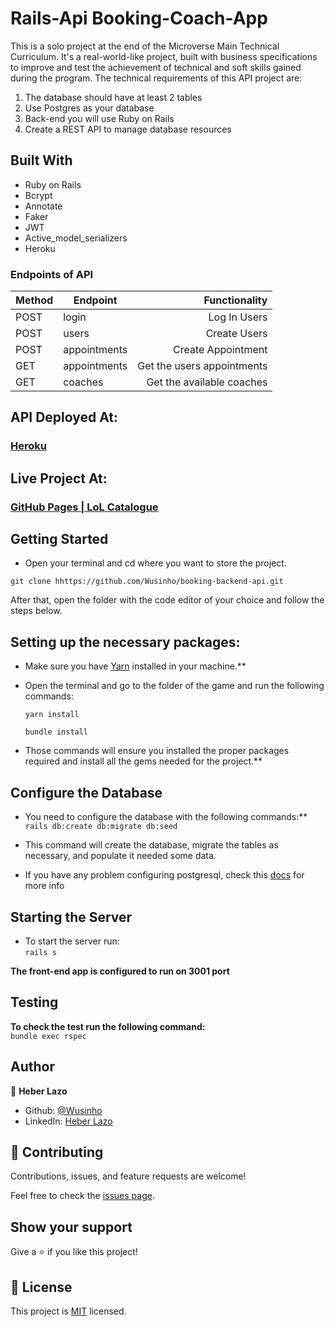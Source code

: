 # Rails-Api Booking-Coach-App
 
This is a solo project at the end of the Microverse Main Technical Curriculum. It's a real-world-like project, built with business specifications to improve and test the achievement of technical and soft skills gained during the program. The technical requirements of this API project are:

1. The database should have at least 2 tables
2. Use Postgres as your database
3. Back-end you will use Ruby on Rails
4. Create a REST API to manage database resources
 
## **Built With**
 
- Ruby on Rails
- Bcrypt
- Annotate
- Faker
- JWT
- Active_model_serializers
- Heroku
 
### **Endpoints of API**

| Method  | Endpoint                      | Functionality                      |
| ---     | ---                           |  ---:                              | 
| POST    |  login                        | Log In Users                       | 
| POST    |  users                        | Create Users                       | 
| POST    |  appointments                 | Create Appointment                 | 
| GET     |  appointments                 | Get the users    appointments      |
| GET     |  coaches                      | Get the available coaches          |

## **API Deployed At:**
 
### [Heroku](https://stormy-meadow-49812.herokuapp.com/)

## **Live Project At:**

### [GitHub Pages | LoL Catalogue](https://6144d74d4118f87127f8e629--gallant-allen-0cf0f8.netlify.app/)
 
## **Getting Started**
 
- Open your terminal and cd where you want to store the project.

`git clone hhttps://github.com/Wusinho/booking-backend-api.git`
 
After that, open the folder with the code editor of your choice and follow the steps below.
 
## Setting up the necessary packages:
 
- Make sure you have [Yarn](https://yarnpkg.com/) installed in your machine.**
 
- Open the terminal and go to the folder of the game and run the following commands:

  `yarn install`

  `bundle install`
 
- Those commands will ensure you installed the proper packages required and install all the gems needed for the project.**
 
## Configure the Database
- You need to configure the database with the following commands:** <br>
`rails db:create db:migrate db:seed` <br>

- This command will create the database, migrate the tables as necessary, and populate it needed some data.

- If you have any problem configuring postgresql, check this [docs](https://www.digitalocean.com/community/tutorials/how-to-use-postgresql-with-your-ruby-on-rails-application-on-ubuntu-18-04) for more info

## Starting the Server
- To start the server run: <br>
`rails s`

**The front-end app is configured to run on 3001 port**

## **Testing**
**To check the test run the following command:** <br>
`bundle exec rspec`

 
## **Author**
 
👤 **Heber Lazo**

- Github: [@Wusinho](https://github.com/Wusinho)
- LinkedIn: [Heber Lazo](https://www.linkedin.com/in/heber-lazo-benza-523266133/)
 
## 🤝 **Contributing**
 
Contributions, issues, and feature requests are welcome!
 
Feel free to check the [issues page](https://github.com/Wusinho/booking-backend-api/issues).
 
## **Show your support**
 
Give a ⭐️ if you like this project!
 
## 📝 **License**
 
This project is [MIT](LICENSE) licensed.
 



